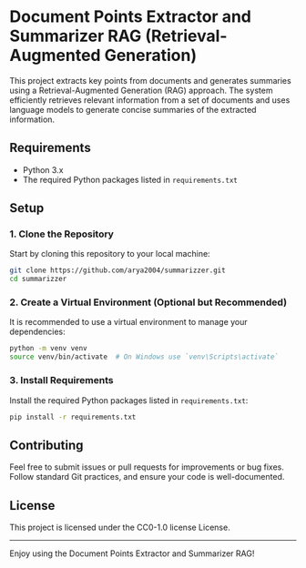 # Document Points Extractor and Summarizer RAG (Retrieval-Augmented Generation)

This project extracts key points from documents and generates summaries using a Retrieval-Augmented Generation (RAG) approach. The system efficiently retrieves relevant information from a set of documents and uses language models to generate concise summaries of the extracted information.

## Requirements

- Python 3.x
- The required Python packages listed in `requirements.txt`

## Setup

### 1. Clone the Repository

Start by cloning this repository to your local machine:

```bash
git clone https://github.com/arya2004/summarizzer.git
cd summarizzer
```

### 2. Create a Virtual Environment (Optional but Recommended)

It is recommended to use a virtual environment to manage your dependencies:

```bash
python -m venv venv
source venv/bin/activate  # On Windows use `venv\Scripts\activate`
```

### 3. Install Requirements

Install the required Python packages listed in `requirements.txt`:

```bash
pip install -r requirements.txt
```


## Contributing

Feel free to submit issues or pull requests for improvements or bug fixes. Follow standard Git practices, and ensure your code is well-documented.

## License

This project is licensed under the CC0-1.0 license License.

---

Enjoy using the Document Points Extractor and Summarizer RAG!
